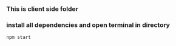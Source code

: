 ### This is client side folder 

### install all dependencies and open terminal in directory 

``` npm start ```
